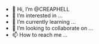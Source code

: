 - 👋 Hi, I’m @CREAPHELL
- 👀 I’m interested in ...
- 🌱 I’m currently learning ...
- 💞️ I’m looking to collaborate on ...
- 📫 How to reach me ...

<!---
CREAPHELL/CREAPHELL is a ✨ special ✨ repository because its `README.md` (this file) appears on your GitHub profile.
You can click the Preview link to take a look at your changes.
--->
